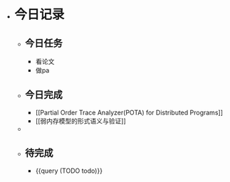 - # 今日记录
	- ## 今日任务
		- 看论文
		- 做pa
	- ##  今日完成
		- [[Partial Order Trace Analyzer(POTA) for Distributed Programs]]
		- [[弱内存模型的形式语义与验证]]
	-
	- ## 待完成
		- {{query (TODO todo)}}